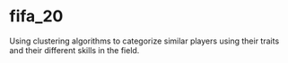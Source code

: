 # fifa_20
Using clustering algorithms to categorize similar players using their traits and their different skills in the field.
